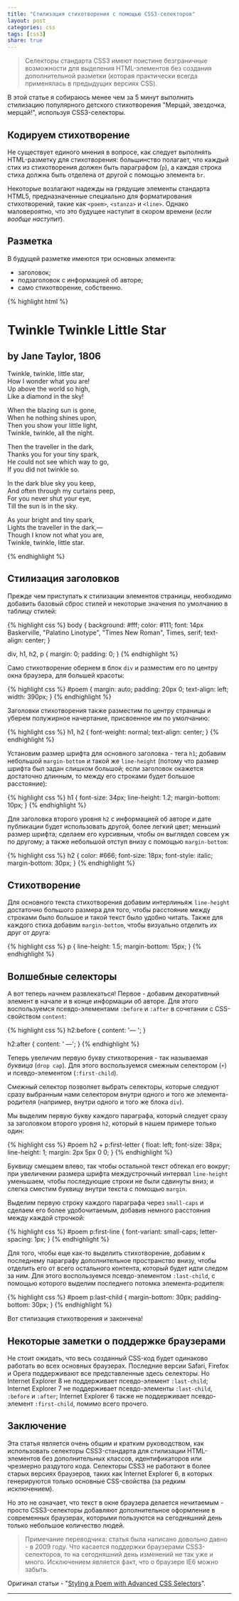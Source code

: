 ```yaml
---
title: "Стилизация стихотворения с помощью CSS3-селекторов"
layout: post
categories: css
tags: [css3]
share: true
---
```


> Селекторы стандарта CSS3 имеют поистине безграничные возможности для выделения HTML-элементов без создания дополнительной разметки (которая практически всегда применялась в предыдущих версиях CSS).

В этой статье я собираюсь менее чем за 5 минут выполнить стилизацию популярного детского стихотворения "Мерцай, звездочка, мерцай!", используя CSS3-селекторы.

## Кодируем стихотворение

Не существует единого мнения в вопросе, как следует выполнять HTML-разметку для стихотворения: большинство полагает, что каждый стих из стихотворения должен быть параграфом (`p`), а каждая строка стиха должна быть отделена от другой с помощью элемента `br`.

Некоторые возлагают надежды на грядущие элементы стандарта HTML5, предназначенные специально для форматирования стихотворений, такие как `<poem>`, `<stanza>` и `<line>`. Однако маловероятно, что это будущее наступит в скором времени (*если вообще наступит*).

## Разметка

В будущей разметке имеются три основных элемента:

  * заголовок;
  * подзаголовок с информацией об авторе;
  * само стихотворение, собственно.

{% highlight html %}
<h1>
  Twinkle Twinkle Little Star
</h1>
<h2>
  by Jane Taylor, 1806
</h2>
<p>
  Twinkle, twinkle, little star,<br />
      How I wonder what you are!<br />
      Up above the world so high,<br />
      Like a diamond in the sky!
</p>
<p>
  When the blazing sun is gone,<br />
      When he nothing shines upon,<br />
      Then you show your little light,<br />
      Twinkle, twinkle, all the night.
</p>
<p>
  Then the traveller in the dark,<br />
      Thanks you for your tiny spark,<br />
      He could not see which way to go,<br />
      If you did not twinkle so.
</p>
<p>
  In the dark blue sky you keep,<br />
      And often through my curtains peep,<br />
      For you never shut your eye,<br />
      Till the sun is in the sky.
</p>
<p>
  As your bright and tiny spark,<br />
      Lights the traveller in the dark,&mdash;<br />
      Though I know not what you are,<br />
      Twinkle, twinkle, little star.
</p>
{% endhighlight %}

## Стилизация заголовков

Прежде чем приступать к стилизации элементов страницы, необходимо добавить базовый сброс стилей и некоторые значения по умолчанию в таблицу стилей:

{% highlight css %}
body {
  background: #fff;
  color: #111;
  font: 14px Baskerville, "Palatino Linotype", "Times New Roman", Times, serif;
  text-align: center;
}

  div, h1, h2, p {
    margin: 0;
    padding: 0;
  }
{% endhighlight %}

Само стихотворение обернем в блок `div` и разместим его по центру окна браузера, для большей красоты:

{% highlight css %}
#poem {
  margin: auto;
  padding: 20px 0;
  text-align: left;
  width: 390px;
}
{% endhighlight %}

Заголовки стихотворения также разместим по центру страницы и уберем полужирное начертание, присвоенное им по умолчанию:

{% highlight css %}
h1, h2 {
    font-weight: normal;
    text-align: center;
  }
{% endhighlight %}

Установим размер шрифта для основного заголовка - тега `h1`; добавим небольшой `margin-bottom` и такой же `line-height` (потому что размер шрифта был задан слишком большой; если заголовок окажется достаточно длинным, то между его строками будет большое расстояние):

{% highlight css %}
h1 {
  font-size: 34px;
  line-height: 1.2;
  margin-bottom: 10px;
}
{% endhighlight %}

Для заголовка второго уровня `h2` с информацией об авторе и дате публикации будет использовать другой, более легкий цвет; меньший размер шрифта; сделаем его курсивным, чтобы он выглядел совсем уж по другому; а также небольшой отступ внизу с помощью `margin-bottom`:

{% highlight css %}
h2 {
  color: #666;
  font-size: 18px;
  font-style: italic;
  margin-bottom: 30px;
}
{% endhighlight %}

## Стихотворение

Для основного текста стихотворения добавим интерлиньяж `line-height` достаточно большого размера для того, чтобы расстояние между строками было большое и такой текст было удобно читать. Также для каждого стиха добавим `margin-bottom`, чтобы визуально отделить их друг от друга:

{% highlight css %}
p {
  line-height: 1.5;
  margin-bottom: 15px;
}
{% endhighlight %}

## Волшебные селекторы

А вот теперь начнем развлекаться! Первое - добавим декоративный элемент в начале и в конце информации об авторе. Для этого воспользуемся псевдо-элементами `:before` и `:after` в сочетании с CSS-свойством `content`:

{% highlight css %}
h2:before {
  content: '— ';
}

h2:after {
  content: ' —';
}
{% endhighlight %}

Теперь увеличим первую букву стихотворения - так называемая *буквица* (`drop cap`). Для этого воспользуемся смежным селектором (`+`) и псевдо-элементом (`:first-child`).

Смежный селектор позволяет выбрать селекторы, которые следуют сразу выбранным нами селектором внутри одного и того же элемента-родителя (например, внутри одного и того же блока `div`).

Мы выделим первую букву каждого параграфа, который следует сразу за заголовком второго уровня `h2`, который в нашем примере только один:

{% highlight css %}
#poem h2 + p:first-letter {
  float: left;
  font-size: 38px;
  line-height: 1;
  margin: 2px 5px 0 0;
}
{% endhighlight %}

Буквицу смещаем влево, так чтобы остальной текст обтекал его вокруг; при увеличении размера шрифта междустрочный интервал `line-height` уменьшаем, чтобы последующие строки не были сдвинуты вниз; и слегка сместим буквицу внутри текста с помощью `margin`.

Выделим первую строку каждого параграфа через `small-caps` и сделаем его более удобочитаемым, добавив немного расстояния между каждой строчкой:

{% highlight css %}
#poem p:first-line {
  font-variant: small-caps;
  letter-spacing: 1px;
}
{% endhighlight %}

Для того, чтобы еще как-то выделить стихотворение, добавим к последнему параграфу дополнительное пространство внизу, чтобы отделить его от всего остального контента, который будет идти следом за ним. Для этого воспользуемся псевдо-элементом `:last-child`, с помощью которого выделим последнего потомка элемента-родителя:

{% highlight css %}
#poem p:last-child {
  margin-bottom: 30px;
  padding-bottom: 30px;
}
{% endhighlight %}

Вот стилизация стихотворения и закончена!

## Некоторые заметки о поддержке браузерами

Не стоит ожидать, что весь созданный CSS-код будет одинаково работать во всех основных браузерах. Последние версии Safari, Firefox и Opera поддерживают все представленные здесь селекторы. Но Internet Explorer 8 не поддерживает псевдо-элемент `:last-child`; Internet Explorer 7 не поддерживает псевдо-элементы `:last-child`, `:before` и `:after`; Internet Explorer 6 также не поддерживает псевдо-элемент `:first-child`, помимо всего прочего.

## Заключение

Эта статья является очень общим и кратким руководством, как использовать селекторы CSS3-стандарта для стилизации HTML-элементов без дополнительных классов, идентификаторов или чрезмерно раздутого кода. Селекторы CSS3 не работают в более старых версиях браузеров, таких как Internet Explorer 6, в которых генерируются только основные CSS-свойства (за редким исключением).

Но это не означает, что текст в окне браузера делается нечитаемым - просто CSS3-селекторы добавляют дополнительное оформление в современных браузерах, которыми пользуются на сегодняшний день только небольшое количество людей.

> Примечание переводчика: статья была написано довольно давно - в 2009 году. Что касается поддержки браузерами CSS3-селекторов, то на сегодняшний день изменений не так уже и много. Исключением является факт, что о браузере IE6 можно забыть.

Оригинал статьи - "[Styling a Poem with Advanced CSS Selectors][1]".

---

 [1]: http://webdesignernotebook.com/css/styling-a-poem-with-advanced-css-selectors/ "Styling a Poem with Advanced CSS Selectors"
